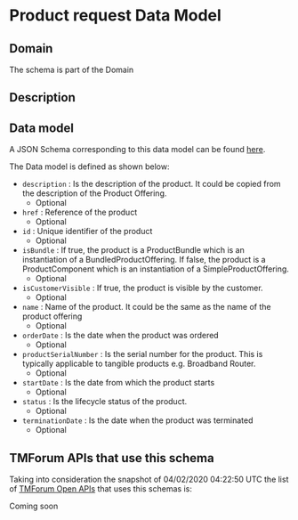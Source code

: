 # Product request Data Model

## Domain

The  schema is part of the  Domain

## Description



## Data model

A JSON Schema corresponding to this data model can be found
[here](https://github.com/tmforum-rand/schemas/blob/candidates/Product/ProductRequest.schema.json).

The Data model is defined as shown below:
- `description` : Is the description of the product. It could be copied from the description of the Product Offering.
  - Optional
- `href` : Reference of the product
  - Optional
- `id` : Unique identifier of the product
  - Optional
- `isBundle` : If true, the product is a ProductBundle which is an instantiation of a BundledProductOffering. If false, the product is a ProductComponent which is an instantiation of a SimpleProductOffering.
  - Optional
- `isCustomerVisible` : If true, the product is visible by the customer.
  - Optional
- `name` : Name of the product. It could be the same as the name of the product offering
  - Optional
- `orderDate` : Is the date when the product was ordered
  - Optional
- `productSerialNumber` : Is the serial number for the product. This is typically applicable to tangible products e.g. Broadband Router.
  - Optional
- `startDate` : Is the date from which the product starts
  - Optional
- `status` : Is the lifecycle status of the product.
  - Optional
- `terminationDate` : Is the date when the product was terminated
  - Optional




## TMForum APIs that use this schema

Taking into consideration the snapshot of 04/02/2020 04:22:50 UTC the list of [TMForum Open APIs](https://www.tmforum.org/open-apis/) that uses this schemas is:

Coming soon